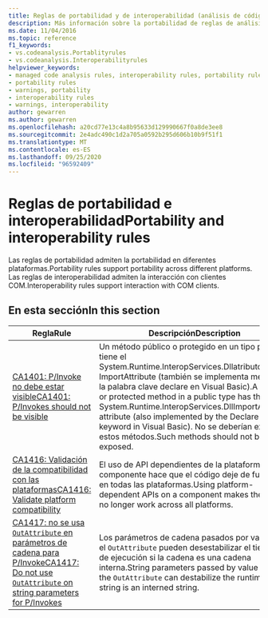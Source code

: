 ```yaml
---
title: Reglas de portabilidad y de interoperabilidad (análisis de código)
description: Más información sobre la portabilidad de reglas de análisis de código y las reglas de interoperabilidad
ms.date: 11/04/2016
ms.topic: reference
f1_keywords:
- vs.codeanalysis.Portablityrules
- vs.codeanalysis.Interoperabilityrules
helpviewer_keywords:
- managed code analysis rules, interoperability rules, portability rules
- portability rules
- warnings, portability
- interoperability rules
- warnings, interoperability
author: gewarren
ms.author: gewarren
ms.openlocfilehash: a20cd77e13c4a8b95633d129990667f0a8de3ee8
ms.sourcegitcommit: 2e4adc490c1d2a705a0592b295d606b10b9f51f1
ms.translationtype: MT
ms.contentlocale: es-ES
ms.lasthandoff: 09/25/2020
ms.locfileid: "96592409"
---
```

# <a name="portability-and-interoperability-rules"></a><span data-ttu-id="d288d-103">Reglas de portabilidad e interoperabilidad</span><span class="sxs-lookup"><span data-stu-id="d288d-103">Portability and interoperability rules</span></span>

<span data-ttu-id="d288d-104">Las reglas de portabilidad admiten la portabilidad en diferentes plataformas.</span><span class="sxs-lookup"><span data-stu-id="d288d-104">Portability rules support portability across different platforms.</span></span> <span data-ttu-id="d288d-105">Las reglas de interoperabilidad admiten la interacción con clientes COM.</span><span class="sxs-lookup"><span data-stu-id="d288d-105">Interoperability rules support interaction with COM clients.</span></span>

## <a name="in-this-section"></a><span data-ttu-id="d288d-106">En esta sección</span><span class="sxs-lookup"><span data-stu-id="d288d-106">In this section</span></span>

| <span data-ttu-id="d288d-107">Regla</span><span class="sxs-lookup"><span data-stu-id="d288d-107">Rule</span></span> | <span data-ttu-id="d288d-108">Descripción</span><span class="sxs-lookup"><span data-stu-id="d288d-108">Description</span></span> |
| - | - |
| [<span data-ttu-id="d288d-109">CA1401: P/Invoke no debe estar visible</span><span class="sxs-lookup"><span data-stu-id="d288d-109">CA1401: P/Invokes should not be visible</span></span>](ca1401.md) | <span data-ttu-id="d288d-110">Un método público o protegido en un tipo público tiene el System.Runtime.InteropServices.Dllatributo ImportAttribute (también se implementa mediante la palabra clave declare en Visual Basic).</span><span class="sxs-lookup"><span data-stu-id="d288d-110">A public or protected method in a public type has the System.Runtime.InteropServices.DllImportAttribute attribute (also implemented by the Declare keyword in Visual Basic).</span></span> <span data-ttu-id="d288d-111">No se deberían exponer estos métodos.</span><span class="sxs-lookup"><span data-stu-id="d288d-111">Such methods should not be exposed.</span></span> |
| [<span data-ttu-id="d288d-112">CA1416: Validación de la compatibilidad con las plataformas</span><span class="sxs-lookup"><span data-stu-id="d288d-112">CA1416: Validate platform compatibility</span></span>](ca1416.md) | <span data-ttu-id="d288d-113">El uso de API dependientes de la plataforma en un componente hace que el código deje de funcionar en todas las plataformas.</span><span class="sxs-lookup"><span data-stu-id="d288d-113">Using platform-dependent APIs on a component makes the code no longer work across all platforms.</span></span> |
| [<span data-ttu-id="d288d-114">CA1417: no se usa `OutAttribute` en parámetros de cadena para P/Invoke</span><span class="sxs-lookup"><span data-stu-id="d288d-114">CA1417: Do not use `OutAttribute` on string parameters for P/Invokes</span></span>](ca1417.md) | <span data-ttu-id="d288d-115">Los parámetros de cadena pasados por valor con el `OutAttribute` pueden desestabilizar el tiempo de ejecución si la cadena es una cadena interna.</span><span class="sxs-lookup"><span data-stu-id="d288d-115">String parameters passed by value with the `OutAttribute` can destabilize the runtime if the string is an interned string.</span></span> |
